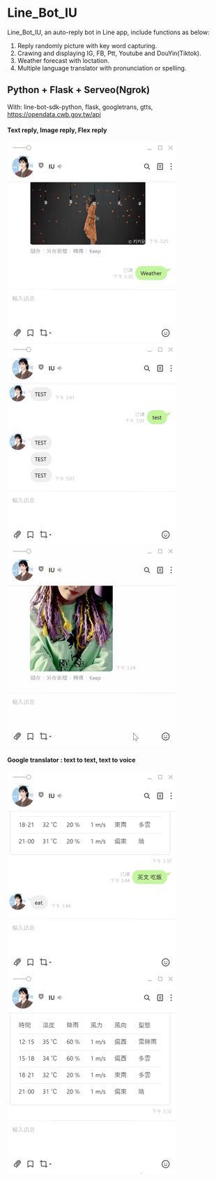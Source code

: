 # Line_Bot_IU
Line_Bot_IU, an auto-reply bot in Line app, include functions as below:
1. Reply randomly picture with key word capturing.
2. Crawing and displaying IG, FB, Ptt, Youtube and DouYin(Tiktok).
3. Weather forecast with loctation.
4. Multiple language translator with pronunciation or spelling.

## Python + Flask + Serveo(Ngrok)
With: line-bot-sdk-python, flask, googletrans, gtts, https://opendata.cwb.gov.tw/api

#### Text reply, Image reply, Flex reply
<img src="https://github.com/m1596284/Line_Bot/blob/master/Line_flex_reply.gif" width="386" height="459"><img src="https://github.com/m1596284/Line_Bot/blob/master/Line_text_reply.gif" width="386" height="459"><img src="https://github.com/m1596284/Line_Bot/blob/master/Line_image_reply.gif" width="386" height="459">

#### Google translator : text to text, text to voice
<img src="https://github.com/m1596284/Line_Bot/blob/master/Line_voice_reply.gif" width="386" height="459"><img src="https://github.com/m1596284/Line_Bot/blob/master/Line_translator_reply.gif" width="386" height="459">

